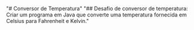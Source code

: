 "# Conversor de Temperatura" 
"## Desafio de conversor de temperatura: Criar um programa em Java que converte uma temperatura
fornecida em Celsius para Fahrenheit e Kelvin."